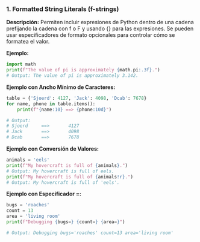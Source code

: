 ### 1. Formatted String Literals (f-strings)

**Descripción:** Permiten incluir expresiones de Python dentro de una cadena prefijando la cadena con f o F y usando {} para las expresiones. Se pueden usar especificadores de formato opcionales para controlar cómo se formatea el valor.

**Ejemplo:**

```python
import math
print(f"The value of pi is approximately {math.pi:.3f}.")
# Output: The value of pi is approximately 3.142.
```

**Ejemplo con Ancho Mínimo de Caracteres:**

```python
table = {'Sjoerd': 4127, 'Jack': 4098, 'Dcab': 7678}
for name, phone in table.items():
    print(f"{name:10} ==> {phone:10d}")

# Output:
# Sjoerd     ==>       4127
# Jack       ==>       4098
# Dcab       ==>       7678
```

**Ejemplo con Conversión de Valores:**

```python
animals = 'eels'
print(f"My hovercraft is full of {animals}.")
# Output: My hovercraft is full of eels.
print(f"My hovercraft is full of {animals!r}.")
# Output: My hovercraft is full of 'eels'.
```

**Ejemplo con Especificador =:**

```python
bugs = 'roaches'
count = 13
area = 'living room'
print(f"Debugging {bugs=} {count=} {area=}")

# Output: Debugging bugs='roaches' count=13 area='living room'
```
